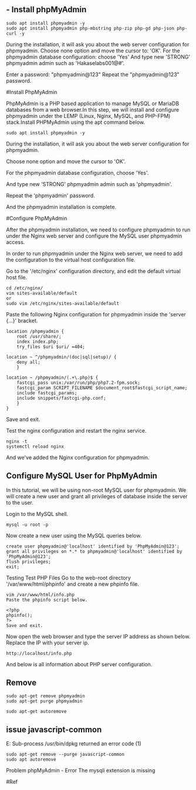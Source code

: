 



## - Install phpMyAdmin 

    sudo apt install phpmyadmin -y
    sudo apt install phpmyadmin php-mbstring php-zip php-gd php-json php-curl -y
  
 During the installation, it will ask you about the web server configuration for phpmyadmin.
 Choose none option and move the cursor to: 'OK'.
 For the phpmyadmin database configuration: choose 'Yes'
 And type new 'STRONG' phpmyadmin admin such as 'Hakaselabs001@#'.

 Enter a password: "phpmyadmin@123"
 Repeat the "phpmyadmin@123" password.


 
 #Install PhpMyAdmin
 
 
PhpMyAdmin is a PHP based application to manage MySQL or MariaDB databases from a web browser.In this step, we will install and configure phpmyadmin under the LEMP (Linux, Nginx, MySQL, and PHP-FPM) stack.Install PHPMyAdmin using the apt command below.

    sudo apt install phpmyadmin -y

During the installation, it will ask you about the web server configuration for phpmyadmin.

Choose none option and move the cursor to 'OK'.

For the phpmyadmin database configuration, choose 'Yes'.

And type new 'STRONG' phpmyadmin admin such as 'phpmyadmin'.

Repeat the 'phpmyadmin' password.


And the phpmyadmin installation is complete.

#Configure PhpMyAdmin

After the phpmyadmin installation, we need to configure phpmyadmin to run under 
the Nginx web server and configure the MySQL user phpmyadmin access.

In order to run phpmyadmin under the Nginx web server, 
we need to add the configuration to the virtual host configuration file.

Go to the '/etc/nginx' configuration directory, and edit the default virtual host file.

    cd /etc/nginx/
    vim sites-available/default     
    or
    sudo vim /etc/nginx/sites-available/default


Paste the following Nginx configuration for phpmyadmin inside the 'server {...}' bracket.

    location /phpmyadmin {
        root /usr/share/;
        index index.php;
        try_files $uri $uri/ =404;

    location ~ ^/phpmyadmin/(doc|sql|setup)/ {
        deny all;
        }

    location ~ /phpmyadmin/(.+\.php)$ {
        fastcgi_pass unix:/var/run/php/php7.2-fpm.sock;
        fastcgi_param SCRIPT_FILENAME $document_root$fastcgi_script_name;
        include fastcgi_params;
        include snippets/fastcgi-php.conf;
        }
    }


Save and exit.

Test the nginx configuration and restart the nginx service.

    nginx -t
    systemctl reload nginx
And we've added the Nginx configuration for phpmyadmin.


## Configure MySQL User for PhpMyAdmin

In this tutorial, we will be using non-root MySQL user for phpmyadmin. We will create a new user and grant all privileges of database inside the server to the user.

Login to the MySQL shell.

    mysql -u root -p

Now create a new user using the MySQL queries below.

    create user phpmyadmin@'localhost' identified by 'PhpMyAdmin@123';
    grant all privileges on *.* to phpmyadmin@'localhost' identified by 'PhpMyAdmin@123';
    flush privileges;
    exit;

Testing
Test PHP Files
Go to the web-root directory '/var/www/html/phpinfo' and create a new phpinfo file.

    
    vim /var/www/html/info.php
    Paste the phpinfo script below.

    <?php
    phpinfo();
    ?>
    Save and exit.

Now open the web browser and type the server IP address as shown below. Replace the IP with your server ip.

    http://localhost/info.php

And below is all information about PHP server configuration.



## Remove 

    sudo apt-get remove phpmyadmin
    sudo apt-get purge phpmyadmin
    
    sudo apt-get autoremove

## issue javascript-common
E: Sub-process /usr/bin/dpkg returned an error code (1)

    sudo apt-get remove --purge javascript-common
    sudo apt autoremove


Problem phpMyAdmin - Error The mysqli extension is missing




#Ref

